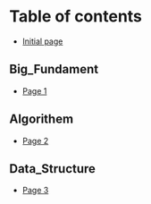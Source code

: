 # Table of contents

* [Initial page](README.md)

## Big_Fundament

* [Page 1](big_fundament/page-1.md)

## Algorithem

* [Page 2](algorithem/page-2.md)

## Data_Structure

* [Page 3](data_structure/page-3.md)
